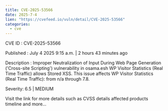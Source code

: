 ```yaml
--- 
title: CVE-2025-53566
date: 2025-7-4
lien: "https://cvefeed.io/vuln/detail/CVE-2025-53566"
categories:
  - cve
---
```


CVE ID : CVE-2025-53566

Published :  July 4
2025
9:15 a.m. | 2 hours
43 minutes ago

Description : Improper Neutralization of Input During Web Page Generation ('Cross-site Scripting') vulnerability in osama.esh WP Visitor Statistics (Real Time Traffic) allows Stored XSS. This issue affects WP Visitor Statistics (Real Time Traffic): from n/a through 7.8.

Severity: 6.5 | MEDIUM

Visit the link for more details
such as CVSS details
affected products
timeline
and more...
